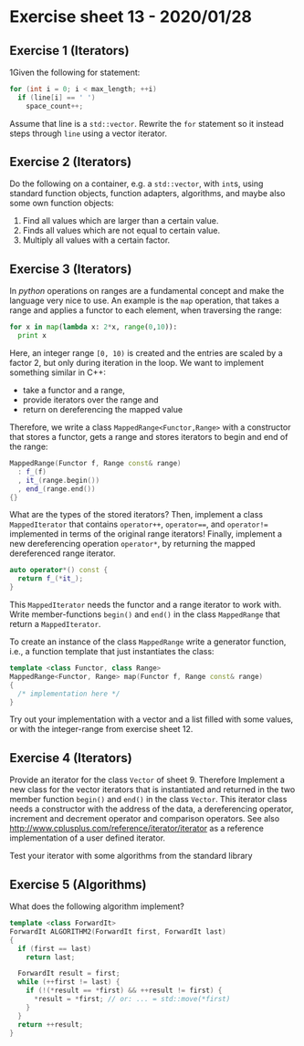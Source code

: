 # Exercise sheet 13 - 2020/01/28

## Exercise 1 (Iterators)
1Given the following for statement:
```c++
for (int i = 0; i < max_length; ++i)
  if (line[i] == ' ')
    space_count++;
```
Assume that line is a `std::vector`. Rewrite the `for` statement so it instead steps through `line` using a
vector iterator.


## Exercise 2 (Iterators)
Do the following on a container, e.g. a `std::vector`, with `int`s, using standard function objects, function
adapters, algorithms, and maybe also some own function objects:
1. Find all values which are larger than a certain value.
2. Finds all values which are not equal to certain value.
3. Multiply all values with a certain factor.


## Exercise 3 (Iterators)
In *python* operations on ranges are a fundamental concept and make the language very nice to use. An
example is the `map` operation, that takes a range and applies a functor to each element, when traversing the
range:
```python
for x in map(lambda x: 2*x, range(0,10)):
  print x
```
Here, an integer range `[0, 10)` is created and the entries are scaled by a factor 2, but only during iteration in
the loop. We want to implement something similar in C++:
- take a functor and a range,
- provide iterators over the range and
- return on dereferencing the mapped value

Therefore, we write a class `MappedRange<Functor,Range>` with a constructor that stores a functor, gets a range
and stores iterators to begin and end of the range:
```c++
MappedRange(Functor f, Range const& range)
  : f_(f)
  , it_(range.begin())
  , end_(range.end())
{}
```
What are the types of the stored iterators? Then, implement a class `MappedIterator` that contains `operator++`,
`operator==`, and `operator!=` implemented in terms of the original range iterators! Finally, implement a new
dereferencing operation `operator*`, by returning the mapped dereferenced range iterator.
```c++
auto operator*() const {
  return f_(*it_);
}
```
This `MappedIterator` needs the functor and a range iterator to work with. Write member-functions `begin()`
and `end()` in the class `MappedRange` that return a `MappedIterator`.

To create an instance of the class `MappedRange` write a generator function, i.e., a function template that just instantiates
the class:
```c++
template <class Functor, class Range>
MappedRange<Functor, Range> map(Functor f, Range const& range)
{
  /* implementation here */
}
```
Try out your implementation with a vector and a list filled with some values, or with the integer-range
from exercise sheet 12.


## Exercise 4 (Iterators)
Provide an iterator for the class `Vector` of sheet 9. Therefore Implement a new class for the vector iterators
that is instantiated and returned in the two member function `begin()` and `end()` in the class `Vector`. This iterator
class needs a constructor with the address of the data, a dereferencing operator, increment and decrement operator and
comparison operators. See also http://www.cplusplus.com/reference/iterator/iterator as a reference implementation of a
user defined iterator.

Test your iterator with some algorithms from the standard library


## Exercise 5 (Algorithms)
What does the following algorithm implement?
```c++
template <class ForwardIt>
ForwardIt ALGORITHM2(ForwardIt first, ForwardIt last)
{
  if (first == last)
    return last;

  ForwardIt result = first;
  while (++first != last) {
    if (!(*result == *first) && ++result != first) {
      *result = *first; // or: ... = std::move(*first)
    }
  }
  return ++result;
}
```
